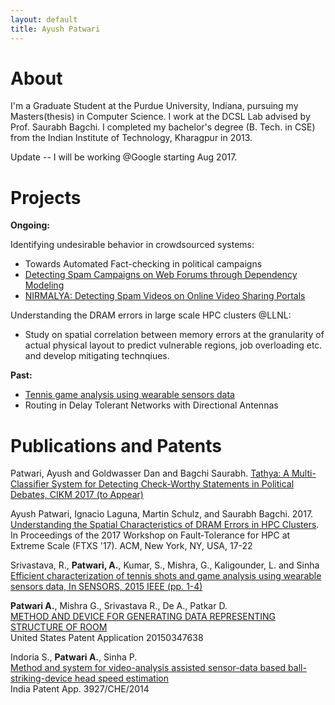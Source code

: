 ```yaml
---
layout: default
title: Ayush Patwari
---
```

# About

I'm a Graduate Student at the Purdue University, Indiana, pursuing my 
Masters(thesis) in Computer Science. I work at the DCSL Lab advised by Prof. Saurabh Bagchi. I completed my bachelor's 
degree (B. Tech. in CSE) from the Indian Institute of Technology, Kharagpur in 2013.

Update -- I will be working @Google starting Aug 2017. 
# Projects

**Ongoing:**

Identifying undesirable behavior in crowdsourced systems: 

* Towards Automated Fact-checking in political campaigns 
* [Detecting Spam Campaigns on Web Forums through Dependency Modeling]()
* [NIRMALYA: Detecting Spam Videos on Online Video Sharing Portals]()

Understanding the DRAM errors in large scale HPC clusters @LLNL:

* Study on spatial correlation between memory errors at the granularity of actual physical layout to predict vulnerable regions, job overloading etc. and develop mitigating technqiues. 

**Past:**

* [Tennis game analysis using wearable sensors data](https://play.google.com/store/apps/details?id=com.smartsports.tennistutorui)
* Routing in Delay Tolerant Networks with Directional Antennas

# Publications and Patents

Patwari, Ayush and Goldwasser Dan and Bagchi Saurabh.
[Tathya: A Multi-Classifier System for Detecting Check-Worthy
Statements in Political Debates, CIKM 2017 (to Appear)](./papers/cikm-tathya.pdf)


Ayush Patwari, Ignacio Laguna, Martin Schulz, and Saurabh Bagchi. 2017. [Understanding the Spatial Characteristics of DRAM Errors in HPC Clusters](../papers/ftxs.pdf). In Proceedings of the 2017 Workshop on Fault-Tolerance for HPC at Extreme Scale (FTXS '17). ACM, New York, NY, USA, 17-22

Srivastava, R., **Patwari, A.**, Kumar, S., Mishra, G., Kaligounder, L. and Sinha 
[Efficient characterization of tennis shots and game analysis using wearable sensors data, In SENSORS, 2015 IEEE (pp. 1-4)](./papers/sensors15.pdf)


**Patwari A.**, Mishra G., Srivastava R., De A., Patkar D.<br>
[METHOD AND DEVICE FOR GENERATING DATA REPRESENTING STRUCTURE OF ROOM](http://www.freepatentsonline.com/20150347638.pdf)<br>
United States Patent Application 20150347638

Indoria S., **Patwari A.**, Sinha P.<br>
[Method and system for video-analysis assisted sensor-data based ball-striking-device head speed estimation]()<br> 
India Patent App. 3927/CHE/2014



